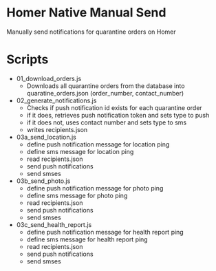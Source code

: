 # Homer Native Manual Send

Manually send notifications for quarantine orders on Homer

# Scripts
- 01_download_orders.js
  - Downloads all quarantine orders from the database into quaratine_orders.json (order_number, contact_number)
- 02_generate_notifications.js
  - Checks if push notification id exists for each quarantine order
  - if it does, retrieves push notification token and sets type to push
  - if it does not, uses contact number and sets type to sms
  - writes recipients.json
- 03a_send_location.js
  - define push notification message for location ping
  - define sms message for location ping
  - read recipients.json
  - send push notifications
  - send smses
- 03b_send_photo.js
  - define push notification message for photo ping
  - define sms message for photo ping
  - read recipients.json
  - send push notifications
  - send smses
- 03c_send_health_report.js
  - define push notification message for health report ping
  - define sms message for health report ping
  - read recipients.json
  - send push notifications
  - send smses
